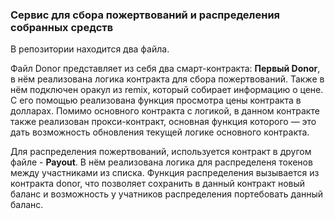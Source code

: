 ### Сервис для сбора пожертвований и распределения собранных средств

В репозитории находится два файла. 

Файл Donor представляет из себя два смарт-контракта: **Первый Donor**, в нём реализована логика контракта для сбора пожертвований. Также в нём подключен оракул из remix, 
который собирает информацию о цене. С его помощью реализована функция просмотра цены контракта в долларах. Помимо основного контракта с логикой, в данном контракте также реализован прокси-контракт, 
основная функция которого — это дать возможность обновления текущей логике основного контракта. 

Для распределения пожертвований, используется контракт в другом файле - **Payout**. В нём реализована логика для распределеня токенов между участниками из списка. 
Функция распределения вызывается из контракта donor, что позволяет сохранить в данный контракт новый баланс и возможность у учатников распределения портебовать данный баланс.
 
